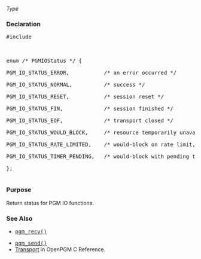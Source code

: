 _Type_
### Declaration ###
<pre>
#include <pgm/pgm.h><br>
<br>
enum /* PGMIOStatus */ {<br>
PGM_IO_STATUS_ERROR,           /* an error occurred */<br>
PGM_IO_STATUS_NORMAL,          /* success */<br>
PGM_IO_STATUS_RESET,           /* session reset */<br>
PGM_IO_STATUS_FIN,             /* session finished */<br>
PGM_IO_STATUS_EOF,             /* transport closed */<br>
PGM_IO_STATUS_WOULD_BLOCK,     /* resource temporarily unavailable */<br>
PGM_IO_STATUS_RATE_LIMITED,    /* would-block on rate limit, check timer */<br>
PGM_IO_STATUS_TIMER_PENDING,   /* would-block with pending timer */<br>
};<br>
</pre>

### Purpose ###
Return status for PGM IO functions.

### See Also ###
  * <tt><a href='OpenPgm3CReferencePgmRecv.md'>pgm_recv()</a></tt><br>
<ul><li><tt><a href='OpenPgm3CReferencePgmSend.md'>pgm_send()</a></tt><br>
</li><li><a href='OpenPgm3CReferenceTransport.md'>Transport</a> in OpenPGM C Reference.